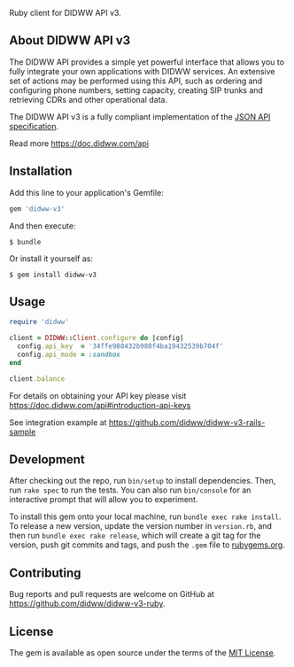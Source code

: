 Ruby client for DIDWW API v3.

About DIDWW API v3
-----

The DIDWW API provides a simple yet powerful interface that allows you to fully integrate your own applications with DIDWW services. An extensive set of actions may be performed using this API, such as ordering and configuring phone numbers, setting capacity, creating SIP trunks and retrieving CDRs and other operational data.

The DIDWW API v3 is a fully compliant implementation of the [JSON API specification](http://jsonapi.org/format/).

Read more https://doc.didww.com/api

## Installation

Add this line to your application's Gemfile:

```ruby
gem 'didww-v3'
```

And then execute:

    $ bundle

Or install it yourself as:

    $ gem install didww-v3

## Usage

```ruby
require 'didww'

client = DIDWW::Client.configure do |config|
  config.api_key  = '34ffe988432b980f4ba19432539b704f'
  config.api_mode = :sandbox
end

client.balance
```

For details on obtaining your API key please visit https://doc.didww.com/api#introduction-api-keys

See integration example at https://github.com/didww/didww-v3-rails-sample

## Development

After checking out the repo, run `bin/setup` to install dependencies. Then, run `rake spec` to run the tests. You can also run `bin/console` for an interactive prompt that will allow you to experiment.

To install this gem onto your local machine, run `bundle exec rake install`. To release a new version, update the version number in `version.rb`, and then run `bundle exec rake release`, which will create a git tag for the version, push git commits and tags, and push the `.gem` file to [rubygems.org](https://rubygems.org).

## Contributing

Bug reports and pull requests are welcome on GitHub at https://github.com/didww/didww-v3-ruby.

## License

The gem is available as open source under the terms of the [MIT License](https://opensource.org/licenses/MIT).
